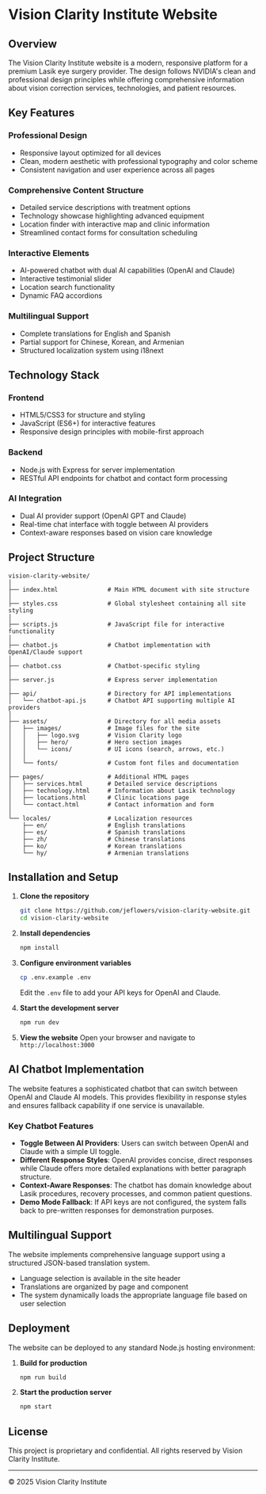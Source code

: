 # Vision Clarity Institute Website

## Overview

The Vision Clarity Institute website is a modern, responsive platform for a premium Lasik eye surgery provider. The design follows NVIDIA's clean and professional design principles while offering comprehensive information about vision correction services, technologies, and patient resources.

## Key Features

### Professional Design
- Responsive layout optimized for all devices
- Clean, modern aesthetic with professional typography and color scheme
- Consistent navigation and user experience across all pages

### Comprehensive Content Structure
- Detailed service descriptions with treatment options
- Technology showcase highlighting advanced equipment
- Location finder with interactive map and clinic information
- Streamlined contact forms for consultation scheduling

### Interactive Elements
- AI-powered chatbot with dual AI capabilities (OpenAI and Claude)
- Interactive testimonial slider
- Location search functionality
- Dynamic FAQ accordions

### Multilingual Support
- Complete translations for English and Spanish
- Partial support for Chinese, Korean, and Armenian
- Structured localization system using i18next

## Technology Stack

### Frontend
- HTML5/CSS3 for structure and styling
- JavaScript (ES6+) for interactive features
- Responsive design principles with mobile-first approach

### Backend
- Node.js with Express for server implementation
- RESTful API endpoints for chatbot and contact form processing

### AI Integration
- Dual AI provider support (OpenAI GPT and Claude)
- Real-time chat interface with toggle between AI providers
- Context-aware responses based on vision care knowledge

## Project Structure

```
vision-clarity-website/
│
├── index.html              # Main HTML document with site structure
│
├── styles.css              # Global stylesheet containing all site styling
│
├── scripts.js              # JavaScript file for interactive functionality
│
├── chatbot.js              # Chatbot implementation with OpenAI/Claude support
│
├── chatbot.css             # Chatbot-specific styling
│
├── server.js               # Express server implementation
│
├── api/                    # Directory for API implementations
│   └── chatbot-api.js      # Chatbot API supporting multiple AI providers
│
├── assets/                 # Directory for all media assets
│   ├── images/             # Image files for the site
│   │   ├── logo.svg        # Vision Clarity logo
│   │   ├── hero/           # Hero section images
│   │   └── icons/          # UI icons (search, arrows, etc.)
│   │
│   └── fonts/              # Custom font files and documentation
│
├── pages/                  # Additional HTML pages
│   ├── services.html       # Detailed service descriptions
│   ├── technology.html     # Information about Lasik technology
│   ├── locations.html      # Clinic locations page
│   └── contact.html        # Contact information and form
│
└── locales/                # Localization resources
    ├── en/                 # English translations
    ├── es/                 # Spanish translations
    ├── zh/                 # Chinese translations
    ├── ko/                 # Korean translations
    └── hy/                 # Armenian translations
```

## Installation and Setup

1. **Clone the repository**
   ```bash
   git clone https://github.com/jeflowers/vision-clarity-website.git
   cd vision-clarity-website
   ```

2. **Install dependencies**
   ```bash
   npm install
   ```

3. **Configure environment variables**
   ```bash
   cp .env.example .env
   ```
   Edit the `.env` file to add your API keys for OpenAI and Claude.

4. **Start the development server**
   ```bash
   npm run dev
   ```

5. **View the website**
   Open your browser and navigate to `http://localhost:3000`

## AI Chatbot Implementation

The website features a sophisticated chatbot that can switch between OpenAI and Claude AI models. This provides flexibility in response styles and ensures fallback capability if one service is unavailable.

### Key Chatbot Features

- **Toggle Between AI Providers**: Users can switch between OpenAI and Claude with a simple UI toggle.
- **Different Response Styles**: OpenAI provides concise, direct responses while Claude offers more detailed explanations with better paragraph structure.
- **Context-Aware Responses**: The chatbot has domain knowledge about Lasik procedures, recovery processes, and common patient questions.
- **Demo Mode Fallback**: If API keys are not configured, the system falls back to pre-written responses for demonstration purposes.

## Multilingual Support

The website implements comprehensive language support using a structured JSON-based translation system.

- Language selection is available in the site header
- Translations are organized by page and component
- The system dynamically loads the appropriate language file based on user selection

## Deployment

The website can be deployed to any standard Node.js hosting environment:

1. **Build for production**
   ```bash
   npm run build
   ```

2. **Start the production server**
   ```bash
   npm start
   ```

## License

This project is proprietary and confidential. All rights reserved by Vision Clarity Institute.

---

© 2025 Vision Clarity Institute
